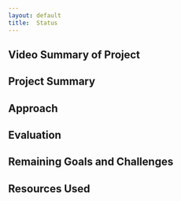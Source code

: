 ```yaml
---
layout: default
title:  Status
---
```

## Video Summary of Project

## Project Summary

## Approach

## Evaluation

## Remaining Goals and Challenges

## Resources Used